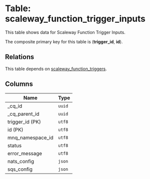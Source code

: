# Table: scaleway_function_trigger_inputs

This table shows data for Scaleway Function Trigger Inputs.

The composite primary key for this table is (**trigger_id**, **id**).

## Relations

This table depends on [scaleway_function_triggers](scaleway_function_triggers.md).

## Columns

| Name          | Type          |
| ------------- | ------------- |
|_cq_id|`uuid`|
|_cq_parent_id|`uuid`|
|trigger_id (PK)|`utf8`|
|id (PK)|`utf8`|
|mnq_namespace_id|`utf8`|
|status|`utf8`|
|error_message|`utf8`|
|nats_config|`json`|
|sqs_config|`json`|